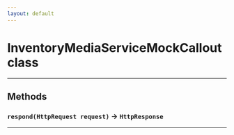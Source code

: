 ```yaml
---
layout: default
---
```

# InventoryMediaServiceMockCallout class
---
## Methods
### `respond(HttpRequest request)` → `HttpResponse`
---
